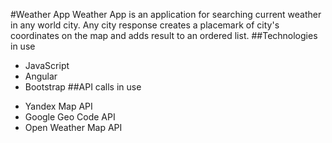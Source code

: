 #Weather App
Weather App is an application for searching current weather in any world city.
Any city response creates a placemark of city's coordinates on the map and adds result to an ordered list.
##Technologies in use
- JavaScript
- Angular
- Bootstrap
##API calls in use
+ Yandex Map API
+ Google Geo Code API
+ Open Weather Map API